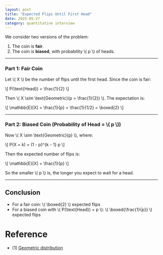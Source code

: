 ```yaml
---
layout: post
title: "Expected Flips Until First Head"
date: 2025-05-27
category: quantitative interview
---
```


We consider two versions of the problem:

1. The coin is **fair**.
2. The coin is **biased**, with probability \\( p \\) of heads.

---

### Part 1: Fair Coin

Let \\( X \\) be the number of flips until the first head. Since the coin is fair:

\\[
P(\text{Head}) = \frac{1}{2}
\\]

Then \\( X \sim \text{Geometric}(p = \frac{1}{2}) \\). The expectation is:

\\[
\mathbb{E}[X] = \frac{1}{p} = \frac{1}{1/2} = \boxed{2}
\\]

---

### Part 2: Biased Coin (Probability of Head = \\( p \\))

Now \\( X \sim \text{Geometric}(p) \\), where:

\\[
P(X = k) = (1 - p)^{k - 1} p
\\]

Then the expected number of flips is:

\\[
\mathbb{E}[X] = \frac{1}{p}
\\]

So the smaller \\( p \\) is, the longer you expect to wait for a head.

---

## Conclusion

- For a fair coin: \\( \boxed{2} \\) expected flips
- For a biased coin with \\( P(\text{Head}) = p \\): \\( \boxed{\frac{1}{p}} \\) expected flips

# Reference

* [1] [Geometric distribution](https://en.wikipedia.org/wiki/Geometric_distribution)